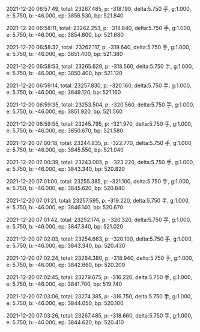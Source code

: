 2021-12-20 06:57:49, total: 23267.485, p: -318.190, delta:5.750 手, g:1.000, e: 5.750, b: -46.000, ep: 3856.530, bp: 521.840

2021-12-20 06:58:11, total: 23262.253, p: -318.840, delta:5.750 手, g:1.000, e: 5.750, b: -46.000, ep: 3854.600, bp: 521.680

2021-12-20 06:58:32, total: 23262.117, p: -319.640, delta:5.750 手, g:1.000, e: 5.750, b: -46.000, ep: 3851.400, bp: 521.380

2021-12-20 06:58:53, total: 23265.620, p: -318.560, delta:5.750 手, g:1.000, e: 5.750, b: -46.000, ep: 3850.400, bp: 521.120

2021-12-20 06:59:14, total: 23257.830, p: -320.160, delta:5.750 手, g:1.000, e: 5.750, b: -46.000, ep: 3849.120, bp: 521.160

2021-12-20 06:59:35, total: 23253.504, p: -320.560, delta:5.750 手, g:1.000, e: 5.750, b: -46.000, ep: 3851.920, bp: 521.560

2021-12-20 06:59:55, total: 23245.795, p: -321.970, delta:5.750 手, g:1.000, e: 5.750, b: -46.000, ep: 3850.670, bp: 521.580

2021-12-20 07:00:18, total: 23244.835, p: -322.770, delta:5.750 手, g:1.000, e: 5.750, b: -46.000, ep: 3845.550, bp: 521.040

2021-12-20 07:00:39, total: 23243.005, p: -323.220, delta:5.750 手, g:1.000, e: 5.750, b: -46.000, ep: 3843.340, bp: 520.820

2021-12-20 07:01:00, total: 23255.385, p: -321.100, delta:5.750 手, g:1.000, e: 5.750, b: -46.000, ep: 3845.620, bp: 520.840

2021-12-20 07:01:21, total: 23257.595, p: -319.220, delta:5.750 手, g:1.000, e: 5.750, b: -46.000, ep: 3846.140, bp: 520.670

2021-12-20 07:01:42, total: 23252.174, p: -320.320, delta:5.750 手, g:1.000, e: 5.750, b: -46.000, ep: 3847.840, bp: 521.020

2021-12-20 07:02:03, total: 23254.663, p: -320.100, delta:5.750 手, g:1.000, e: 5.750, b: -46.000, ep: 3843.340, bp: 520.430

2021-12-20 07:02:24, total: 23264.380, p: -318.940, delta:5.750 手, g:1.000, e: 5.750, b: -46.000, ep: 3842.660, bp: 520.200

2021-12-20 07:02:45, total: 23279.675, p: -316.220, delta:5.750 手, g:1.000, e: 5.750, b: -46.000, ep: 3841.700, bp: 519.740

2021-12-20 07:03:06, total: 23274.385, p: -316.750, delta:5.750 手, g:1.000, e: 5.750, b: -46.000, ep: 3844.050, bp: 520.100

2021-12-20 07:03:26, total: 23267.485, p: -318.660, delta:5.750 手, g:1.000, e: 5.750, b: -46.000, ep: 3844.620, bp: 520.410